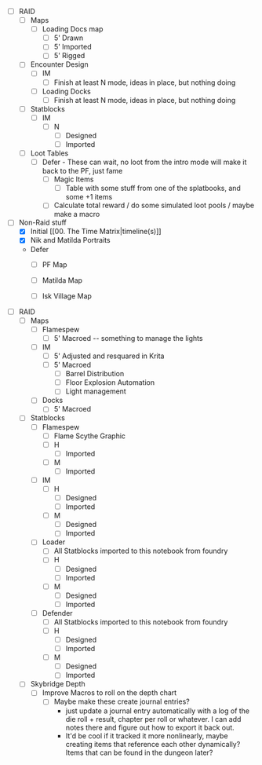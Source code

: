 - [ ] RAID
	- [ ] Maps
		- [ ] Loading Docs map
			- [ ] 5' Drawn
			- [ ] 5' Imported
			- [ ] 5' Rigged
	- [ ] Encounter Design
		- [ ] IM
			- [ ] Finish at least N mode, ideas in place, but nothing doing
		- [ ] Loading Docks
			- [ ] Finish at least N mode, ideas in place, but nothing doing
	- [ ] Statblocks
		- [ ] IM
			- [ ] N
				- [ ] Designed
				- [ ] Imported
	- [ ] Loot Tables
		- [ ] Defer - These can wait, no loot from the intro mode will make it back to the PF, just fame
			- [ ] Magic Items
				- [ ] Table with some stuff from one of the splatbooks, and some +1 items
			- [ ] Calculate total reward / do some simulated loot pools / maybe make a macro
- [ ] Non-Raid stuff
	- [x] Initial [[00. The Time Matrix|timeline(s)]]
	- [x] Nik and Matilda Portraits
	- Defer
		- [ ] PF Map
		- [ ] Matilda Map
		- [ ] Isk Village Map


- [ ] RAID
	- [ ] Maps
		- [ ] Flamespew
			- [ ] 5' Macroed -- something to manage the lights
		- [ ] IM
			- [ ] 5' Adjusted and resquared in Krita
			- [ ] 5' Macroed
				- [ ] Barrel Distribution
				- [ ] Floor Explosion Automation
				- [ ] Light management
		- [ ] Docks
			- [ ] 5' Macroed
	- [ ] Statblocks
		- [ ] Flamespew
			- [ ] Flame Scythe Graphic
			- [ ] H
				- [ ] Imported
			- [ ] M
				- [ ] Imported
		- [ ] IM
			- [ ] H
				- [ ] Designed
				- [ ] Imported
			- [ ] M
				- [ ] Designed
				- [ ] Imported
		- [ ] Loader
			- [ ] All Statblocks imported to this notebook from foundry
			- [ ] H
				- [ ] Designed
				- [ ] Imported
			- [ ] M
				- [ ] Designed
				- [ ] Imported
		- [ ] Defender
			- [ ] All Statblocks imported to this notebook from foundry
			- [ ] H
				- [ ] Designed
				- [ ] Imported
			- [ ] M
				- [ ] Designed
				- [ ] Imported
	- [ ] Skybridge Depth
		- [ ] Improve Macros to roll on the depth chart
			- [ ] Maybe make these create journal entries?
				- just update a journal entry automatically with a log of the die roll + result, chapter per roll or whatever. I can add notes there and figure out how to export it back out.
				- It'd be cool if it tracked it more nonlinearly, maybe creating items that reference each other dynamically? Items that can be found in the dungeon later?
